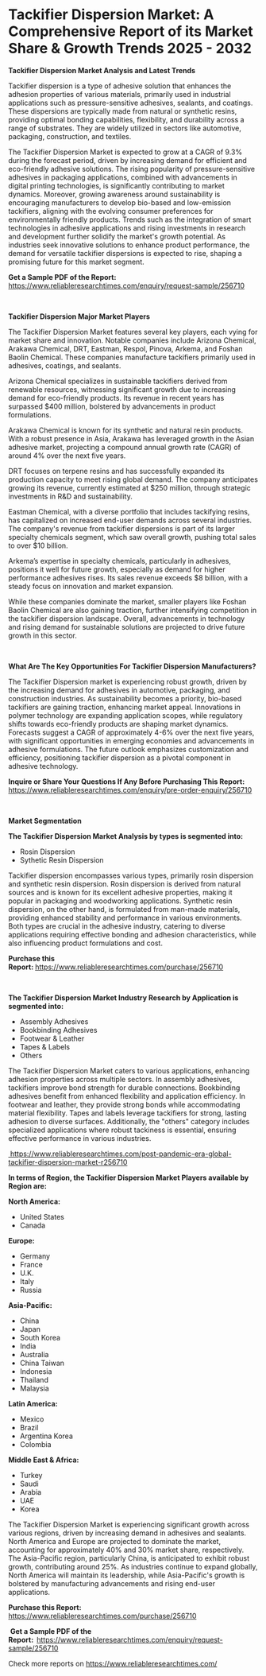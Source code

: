 <p><h1>Tackifier Dispersion Market: A Comprehensive Report of its Market Share & Growth Trends 2025 - 2032</h1></p><p><strong>Tackifier Dispersion Market Analysis and Latest Trends</strong></p>
<p><p>Tackifier dispersion is a type of adhesive solution that enhances the adhesion properties of various materials, primarily used in industrial applications such as pressure-sensitive adhesives, sealants, and coatings. These dispersions are typically made from natural or synthetic resins, providing optimal bonding capabilities, flexibility, and durability across a range of substrates. They are widely utilized in sectors like automotive, packaging, construction, and textiles.</p><p>The Tackifier Dispersion Market is expected to grow at a CAGR of 9.3% during the forecast period, driven by increasing demand for efficient and eco-friendly adhesive solutions. The rising popularity of pressure-sensitive adhesives in packaging applications, combined with advancements in digital printing technologies, is significantly contributing to market dynamics. Moreover, growing awareness around sustainability is encouraging manufacturers to develop bio-based and low-emission tackifiers, aligning with the evolving consumer preferences for environmentally friendly products. Trends such as the integration of smart technologies in adhesive applications and rising investments in research and development further solidify the market's growth potential. As industries seek innovative solutions to enhance product performance, the demand for versatile tackifier dispersions is expected to rise, shaping a promising future for this market segment.</p></p>
<p><strong>Get a Sample PDF of the Report:&nbsp;</strong> <a href="https://www.reliableresearchtimes.com/enquiry/request-sample/256710?utm_campaign=3326&utm_medium=2&utm_source=Github&utm_content=ia&utm_term=02042025&utm_id=tackifier-dispersion">https://www.reliableresearchtimes.com/enquiry/request-sample/256710</a></p>
<p>&nbsp;</p>
<p><strong>Tackifier Dispersion Major Market Players</strong></p>
<p><p>The Tackifier Dispersion Market features several key players, each vying for market share and innovation. Notable companies include Arizona Chemical, Arakawa Chemical, DRT, Eastman, Respol, Pinova, Arkema, and Foshan Baolin Chemical. These companies manufacture tackifiers primarily used in adhesives, coatings, and sealants.</p><p>Arizona Chemical specializes in sustainable tackifiers derived from renewable resources, witnessing significant growth due to increasing demand for eco-friendly products. Its revenue in recent years has surpassed $400 million, bolstered by advancements in product formulations.</p><p>Arakawa Chemical is known for its synthetic and natural resin products. With a robust presence in Asia, Arakawa has leveraged growth in the Asian adhesive market, projecting a compound annual growth rate (CAGR) of around 4% over the next five years.</p><p>DRT focuses on terpene resins and has successfully expanded its production capacity to meet rising global demand. The company anticipates growing its revenue, currently estimated at $250 million, through strategic investments in R&D and sustainability.</p><p>Eastman Chemical, with a diverse portfolio that includes tackifying resins, has capitalized on increased end-user demands across several industries. The company's revenue from tackifier dispersions is part of its larger specialty chemicals segment, which saw overall growth, pushing total sales to over $10 billion.</p><p>Arkema’s expertise in specialty chemicals, particularly in adhesives, positions it well for future growth, especially as demand for higher performance adhesives rises. Its sales revenue exceeds $8 billion, with a steady focus on innovation and market expansion.</p><p>While these companies dominate the market, smaller players like Foshan Baolin Chemical are also gaining traction, further intensifying competition in the tackifier dispersion landscape. Overall, advancements in technology and rising demand for sustainable solutions are projected to drive future growth in this sector.</p></p>
<p>&nbsp;</p>
<p><strong>What Are The Key Opportunities For Tackifier Dispersion Manufacturers?</strong></p>
<p><p>The Tackifier Dispersion market is experiencing robust growth, driven by the increasing demand for adhesives in automotive, packaging, and construction industries. As sustainability becomes a priority, bio-based tackifiers are gaining traction, enhancing market appeal. Innovations in polymer technology are expanding application scopes, while regulatory shifts towards eco-friendly products are shaping market dynamics. Forecasts suggest a CAGR of approximately 4-6% over the next five years, with significant opportunities in emerging economies and advancements in adhesive formulations. The future outlook emphasizes customization and efficiency, positioning tackifier dispersion as a pivotal component in adhesive technology.</p></p>
<p><strong>Inquire or Share Your Questions If Any Before Purchasing This Report:</strong> <a href="https://www.reliableresearchtimes.com/enquiry/pre-order-enquiry/256710?utm_campaign=3326&utm_medium=2&utm_source=Github&utm_content=ia&utm_term=02042025&utm_id=tackifier-dispersion">https://www.reliableresearchtimes.com/enquiry/pre-order-enquiry/256710</a></p>
<p>&nbsp;</p>
<p><strong>Market Segmentation</strong></p>
<p><strong>The Tackifier Dispersion Market Analysis by types is segmented into:</strong></p>
<p><ul><li>Rosin Dispersion</li><li>Sythetic Resin Dispersion</li></ul></p>
<p><p>Tackifier dispersion encompasses various types, primarily rosin dispersion and synthetic resin dispersion. Rosin dispersion is derived from natural sources and is known for its excellent adhesive properties, making it popular in packaging and woodworking applications. Synthetic resin dispersion, on the other hand, is formulated from man-made materials, providing enhanced stability and performance in various environments. Both types are crucial in the adhesive industry, catering to diverse applications requiring effective bonding and adhesion characteristics, while also influencing product formulations and cost.</p></p>
<p><strong>Purchase this Report:&nbsp;</strong><a href="https://www.reliableresearchtimes.com/purchase/256710?utm_campaign=3326&utm_medium=2&utm_source=Github&utm_content=ia&utm_term=02042025&utm_id=tackifier-dispersion">https://www.reliableresearchtimes.com/purchase/256710</a></p>
<p>&nbsp;</p>
<p><strong>The Tackifier Dispersion Market Industry Research by Application is segmented into:</strong></p>
<p><ul><li>Assembly Adhesives</li><li>Bookbinding Adhesives</li><li>Footwear & Leather</li><li>Tapes & Labels</li><li>Others</li></ul></p>
<p><p>The Tackifier Dispersion Market caters to various applications, enhancing adhesion properties across multiple sectors. In assembly adhesives, tackifiers improve bond strength for durable connections. Bookbinding adhesives benefit from enhanced flexibility and application efficiency. In footwear and leather, they provide strong bonds while accommodating material flexibility. Tapes and labels leverage tackifiers for strong, lasting adhesion to diverse surfaces. Additionally, the "others" category includes specialized applications where robust tackiness is essential, ensuring effective performance in various industries.</p></p>
<p><a href="https://www.reliableresearchtimes.com/post-pandemic-era-global-tackifier-dispersion-market-r256710?utm_campaign=3326&utm_medium=2&utm_source=Github&utm_content=ia&utm_term=02042025&utm_id=tackifier-dispersion">&nbsp;https://www.reliableresearchtimes.com/post-pandemic-era-global-tackifier-dispersion-market-r256710</a></p>
<p><strong>In terms of Region, the Tackifier Dispersion Market Players available by Region are:</strong></p>
<p>
    <p> <strong> North America: </strong>
        <ul>
            <li>United States</li>
            <li>Canada</li>
        </ul>
        </p> 
    <p> <strong> Europe: </strong>
        <ul>
            <li>Germany</li>
            <li>France</li>
            <li>U.K.</li>
            <li>Italy</li>
            <li>Russia</li>
        </ul>
        </p> 
    <p> <strong> Asia-Pacific: </strong>
        <ul>
            <li>China</li>
            <li>Japan</li>
            <li>South Korea</li>
            <li>India</li>
            <li>Australia</li>
            <li>China Taiwan</li>
            <li>Indonesia</li>
            <li>Thailand</li>
            <li>Malaysia</li>
        </ul>
        </p> 
    <p> <strong> Latin America: </strong>
        <ul>
            <li>Mexico</li>
            <li>Brazil</li>
            <li>Argentina Korea</li>
            <li>Colombia</li>
        </ul>
        </p> 
    <p> <strong> Middle East & Africa: </strong>
        <ul>
            <li>Turkey</li>
            <li>Saudi</li>
            <li>Arabia</li>
            <li>UAE</li>
            <li>Korea</li>
        </ul>
    </p>
    </p>
<p><p>The Tackifier Dispersion Market is experiencing significant growth across various regions, driven by increasing demand in adhesives and sealants. North America and Europe are projected to dominate the market, accounting for approximately 40% and 30% market share, respectively. The Asia-Pacific region, particularly China, is anticipated to exhibit robust growth, contributing around 25%. As industries continue to expand globally, North America will maintain its leadership, while Asia-Pacific's growth is bolstered by manufacturing advancements and rising end-user applications.</p></p>
<p><strong>Purchase this Report: </strong><a href="https://www.reliableresearchtimes.com/purchase/256710?utm_campaign=3326&utm_medium=2&utm_source=Github&utm_content=ia&utm_term=02042025&utm_id=tackifier-dispersion">https://www.reliableresearchtimes.com/purchase/256710</a></p>
<p>&nbsp;<strong>Get a Sample PDF of the Report:&nbsp;&nbsp;</strong><a href="https://www.reliableresearchtimes.com/enquiry/request-sample/256710?utm_campaign=3326&utm_medium=2&utm_source=Github&utm_content=ia&utm_term=02042025&utm_id=tackifier-dispersion">https://www.reliableresearchtimes.com/enquiry/request-sample/256710</a></p>
<p><strong></strong></p>
<p>Check more reports on <a href="https://www.reliableresearchtimes.com/?utm_campaign=3326&utm_medium=2&utm_source=Github&utm_content=ia&utm_term=02042025&utm_id=tackifier-dispersion">https://www.reliableresearchtimes.com/</a></p>